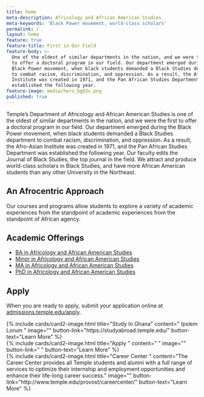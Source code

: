 ```yaml
---
title: home
meta-description: Africology and African American Studies
meta-keywords: 'Black Power movement, world-class scholars'
permalink: /
layout: home
feature: true
feature-title: First in Our Field
feature-body: >-
  One of the oldest of similar departments in the nation, and we were the first
  to offer a doctoral program in our field. Our department emerged during the
  Black Power movement, when black students demanded a Black Studies department
  to combat racism, discrimination, and oppression. As a result, the Afro-Asian
  Institute was created in 1971, and the Pan African Studies Department was
  established the following year. 
feature-image: media/hero_bg@3x.png
published: true
---
```

Temple’s Department of Africology and African American Studies is one of the oldest of similar departments in the nation, and we were the first to offer a doctoral program in our field. Our department emerged during the Black Power movement, when black students demanded a Black Studies department to combat racism, discrimination, and oppression. As a result, the Afro-Asian Institute was created in 1971, and the Pan African Studies Department was established the following year. Our faculty edits the Journal of Black Studies, the top journal in the field. We attract and produce world-class scholars in Black Studies, and have more African American students than any other University in the Northeast. 

## An Afrocentric Approach 

Our courses and programs allow students to explore a variety of academic experiences from the standpoint of academic experiences from the standpoint of African agency.  

## Academic Offerings

- [BA in Africology and African American Studies](http://bulletin.temple.edu/undergraduate/liberal-arts/africology-african-american-studies/ba-africology-african-american-studies/)
- [Minor in Africology and African American Studies](http://bulletin.temple.edu/undergraduate/liberal-arts/africology-african-american-studies/minor-africology-african-american-studies/)
- [MA in Africology and African American Studies](http://bulletin.temple.edu/graduate/scd/cla/africology-african-american-studies-ma/)
- [PhD in Africology and African American Studies](http://bulletin.temple.edu/graduate/scd/cla/africology-african-american-studies-phd/)

## Apply

When you are ready to apply, submit your application online at [admissions.temple.edu/apply](http://admissions.temple.edu/apply).

<div class="row row-wide">
  <div class="col m12 l4">{% include cards/card2-image.html
    title="Study In Ghana"
    content=" Ipslem Lorum "
    image=""
    button-link="https://studyabroad.temple.edu/"
    button-text="Learn More" %}
  </div>
  <div class="row row-wide">
    <div class="col m12 l4">{% include cards/card2-image.html
      title="Apply "
      content=" "
      image=""
      button-link=" "
      button-text="Learn More" %}
    </div>
    <div class="row row-wide">
      <div class="col m12 l4">{% include cards/card2-image.html
        title="Career Center "
        content="The Career Center provides all Temple students and alumni with a full range of services to optimize their internship and employment opportunities and enhance their life-long career success."
        image=""
        button-link="http://www.temple.edu/provost/careercenter/"
        button-text="Learn More" %}
      </div>
</div>
